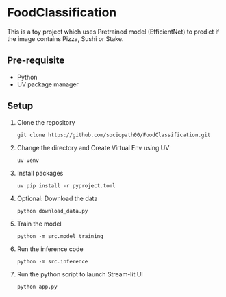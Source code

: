 # FoodClassification

This is a toy project which uses Pretrained model (EfficientNet) to predict if the image contains Pizza, Sushi or Stake. 

## Pre-requisite

- Python 
- UV package manager

## Setup

1. Clone the repository

    `git clone https://github.com/sociopath00/FoodClassification.git`

2. Change the directory and Create Virtual Env using UV

    `uv venv`

3. Install packages

    `uv pip install -r pyproject.toml`

4. Optional: Download the data
    
    `python download_data.py`

5. Train the model

    `python -m src.model_training`

6. Run the inference code

    `python -m src.inference`

4. Run the python script to launch Stream-lit UI

    `python app.py`




